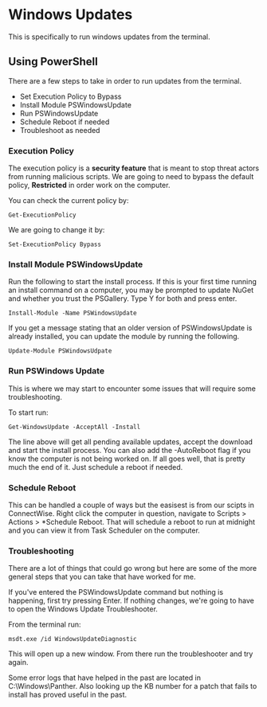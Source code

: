 # Windows Updates

This is specifically to run windows updates from the terminal.

## Using PowerShell

There are a few steps to take in order to run updates from the terminal.

- Set Execution Policy to Bypass
- Install Module PSWindowsUpdate
- Run PSWindowsUpdate
- Schedule Reboot if needed
- Troubleshoot as needed

### Execution Policy

The execution policy is a __security feature__ that is meant to stop threat actors from running malicious scripts.
We are going to need to bypass the default policy, **Restricted** in order work on the computer.

You can check the current policy by:

```
Get-ExecutionPolicy
```

We are going to change it by:

```
Set-ExecutionPolicy Bypass
```

### Install Module PSWindowsUpdate

Run the following to start the install process. If this is your first time running an install command on a computer, you may be prompted to update NuGet and whether you trust the PSGallery. Type Y for both and press enter.

```
Install-Module -Name PSWindowsUpdate
```

If you get a message stating that an older version of PSWindowsUpdate is already installed, you can update the module by running the following.

```
Update-Module PSWindowsUdpate
```

### Run PSWindows Update

This is where we may start to encounter some issues that will require some troubleshooting.

To start run:

```
Get-WindowsUpdate -AcceptAll -Install
```

The line above will get all pending available updates, accept the download and start the install process.
You can also add the -AutoReboot flag if you know the computer is not being worked on.
If all goes well, that is pretty much the end of it. Just schedule a reboot if needed.

### Schedule Reboot

This can be handled a couple of ways but the easisest is from our scipts in ConnectWise.
Right click the computer in question, navigate to Scripts > Actions > *Schedule Reboot.
That will schedule a reboot to run at midnight and you can view it from Task Scheduler on the computer.

### Troubleshooting

There are a lot of things that could go wrong but here are some of the more general steps that you can take that have worked for me.

If you've entered the PSWindowsUpdate command but nothing is happening, first try pressing Enter. If nothing changes, we're going to have to open the Windows Update Troubleshooter.

From the terminal run:
```
msdt.exe /id WindowsUpdateDiagnostic
```

This will open up a new window. From there run the troubleshooter and try again.

Some error logs that have helped in the past are located in C:\Windows\Panther.
Also looking up the KB number for a patch that fails to install has proved useful in the past.
